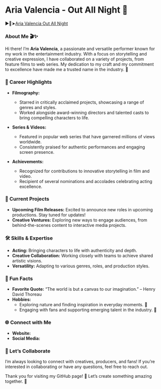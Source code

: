 # Aria Valencia - Out All Night 🌟
▶️🔴➤[Aria Valencia Out All Night](https://w1.pornvvc.com/aria-valencia-out-all-night/)

### About Me 🎬✨
Hi there! I’m **Aria Valencia**, a passionate and versatile performer known for my work in the entertainment industry. With a focus on storytelling and creative expression, I have collaborated on a variety of projects, from feature films to web series. My dedication to my craft and my commitment to excellence have made me a trusted name in the industry. 🌟

### 🎥 Career Highlights
- **Filmography:**
  - Starred in critically acclaimed projects, showcasing a range of genres and styles.
  - Worked alongside award-winning directors and talented casts to bring compelling characters to life.

- **Series & Videos:**
  - Featured in popular web series that have garnered millions of views worldwide.
  - Consistently praised for authentic performances and engaging screen presence.

- **Achievements:**
  - Recognized for contributions to innovative storytelling in film and video.
  - Recipient of several nominations and accolades celebrating acting excellence.

### 🌈 Current Projects
- **Upcoming Film Releases:** Excited to announce new roles in upcoming productions. Stay tuned for updates!
- **Creative Ventures:** Exploring new ways to engage audiences, from behind-the-scenes content to interactive media projects.

### 🛠️ Skills & Expertise
- **Acting:** Bringing characters to life with authenticity and depth.
- **Creative Collaboration:** Working closely with teams to achieve shared artistic visions.
- **Versatility:** Adapting to various genres, roles, and production styles.

### 🌟 Fun Facts
- **Favorite Quote:** “The world is but a canvas to our imagination.” – Henry David Thoreau
- **Hobbies:**
  - Exploring nature and finding inspiration in everyday moments. 🌳
  - Engaging with fans and supporting emerging talent in the industry. 🤝

### 🌐 Connect with Me
- **Website:** 
- **Social Media:**
 

### 💬 Let’s Collaborate
I’m always looking to connect with creatives, producers, and fans! If you’re interested in collaborating or have any questions, feel free to reach out.

Thank you for visiting my GitHub page! 🌟 Let’s create something amazing together. 🙌
